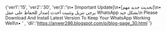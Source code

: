 {'ver1':'15', 'ver2':'30', 'ver3':'\n• [Important Update]\n•[تحديث جديد مهم]\n• يرجى تنزيل وتثبيت أحدث إصدار للحفاظ على عمل WhatsApp بشكل جيد\n Please Download And Install Latest Version To Keep Your WhatsApp Working Well\n• ' , 'dli':'https://anwer286.blogspot.com/p/blog-page_30.html '}
